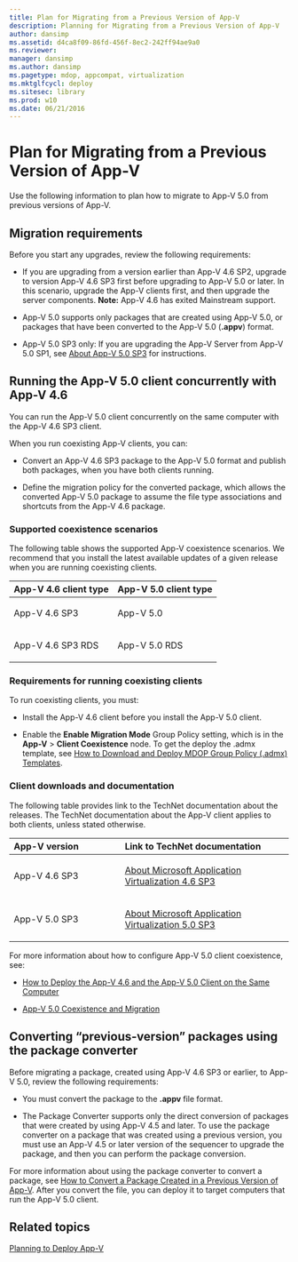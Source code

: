 ```yaml
---
title: Plan for Migrating from a Previous Version of App-V
description: Planning for Migrating from a Previous Version of App-V
author: dansimp
ms.assetid: d4ca8f09-86fd-456f-8ec2-242ff94ae9a0
ms.reviewer: 
manager: dansimp
ms.author: dansimp
ms.pagetype: mdop, appcompat, virtualization
ms.mktglfcycl: deploy
ms.sitesec: library
ms.prod: w10
ms.date: 06/21/2016
---
```



# Plan for Migrating from a Previous Version of App-V


Use the following information to plan how to migrate to App-V 5.0 from previous versions of App-V.

## Migration requirements


Before you start any upgrades, review the following requirements:

-   If you are upgrading from a version earlier than App-V 4.6 SP2, upgrade to version App-V 4.6 SP3 first before upgrading to App-V 5.0 or later. In this scenario, upgrade the App-V clients first, and then upgrade the server components.
**Note:** App-V 4.6 has exited Mainstream support.

-   App-V 5.0 supports only packages that are created using App-V 5.0, or packages that have been converted to the App-V 5.0 (**.appv**) format.

-   App-V 5.0 SP3 only: If you are upgrading the App-V Server from App-V 5.0 SP1, see [About App-V 5.0 SP3](about-app-v-50-sp3.md#bkmk-migrate-to-50sp3) for instructions.

## Running the App-V 5.0 client concurrently with App-V 4.6


You can run the App-V 5.0 client concurrently on the same computer with the App-V 4.6 SP3 client.

When you run coexisting App-V clients, you can:

-   Convert an App-V 4.6 SP3 package to the App-V 5.0 format and publish both packages, when you have both clients running.

-   Define the migration policy for the converted package, which allows the converted App-V 5.0 package to assume the file type associations and shortcuts from the App-V 4.6 package.

### Supported coexistence scenarios

The following table shows the supported App-V coexistence scenarios. We recommend that you install the latest available updates of a given release when you are running coexisting clients.

<table>
<colgroup>
<col width="50%" />
<col width="50%" />
</colgroup>
<thead>
<tr class="header">
<th align="left">App-V 4.6 client type</th>
<th align="left">App-V 5.0 client type</th>
</tr>
</thead>
<tbody>
<tr class="odd">
<td align="left"><p>App-V 4.6 SP3</p></td>
<td align="left"><p>App-V 5.0</p></td>
</tr>
<tr class="even">
<td align="left"><p>App-V 4.6 SP3 RDS</p></td>
<td align="left"><p>App-V 5.0 RDS</p></td>
</tr>
</tbody>
</table>

 

### Requirements for running coexisting clients

To run coexisting clients, you must:

-   Install the App-V 4.6 client before you install the App-V 5.0 client.

-   Enable the **Enable Migration Mode** Group Policy setting, which is in the **App-V** &gt; **Client Coexistence** node. To get the deploy the .admx template, see [How to Download and Deploy MDOP Group Policy (.admx) Templates](https://technet.microsoft.com/library/dn659707.aspx).

### Client downloads and documentation

The following table provides link to the TechNet documentation about the releases. The TechNet documentation about the App-V client applies to both clients, unless stated otherwise.

<table>
<colgroup>
<col width="33%" />
<col width="50%" />
</colgroup>
<thead>
<tr class="header">
<th align="left">App-V version</th>
<th align="left">Link to TechNet documentation</th>
</tr>
</thead>
<tbody>
<tr class="odd">
<td align="left"><p>App-V 4.6 SP3</p></td>
<td align="left"><p><a href="https://technet.microsoft.com/library/dn511019.aspx" data-raw-source="[About Microsoft Application Virtualization 4.6 SP3](https://technet.microsoft.com/library/dn511019.aspx)">About Microsoft Application Virtualization 4.6 SP3</a></p></td>
</tr>
<tr class="even">
<td align="left"><p>App-V 5.0 SP3</p></td>
<td align="left"><p><a href="about-app-v-50-sp3.md" data-raw-source="[About Microsoft Application Virtualization 5.0 SP3](about-app-v-50-sp3.md)">About Microsoft Application Virtualization 5.0 SP3</a></p></td>
</tr>
</tbody>
</table>

 

For more information about how to configure App-V 5.0 client coexistence, see:

-   [How to Deploy the App-V 4.6 and the App-V 5.0 Client on the Same Computer](how-to-deploy-the-app-v-46-and-the-app-v--50-client-on-the-same-computer.md)

-   [App-V 5.0 Coexistence and Migration](https://technet.microsoft.com/windows/jj835811.aspx)

## <a href="" id="converting--previous-version--packages-using-the-package-converter-"></a>Converting “previous-version” packages using the package converter


Before migrating a package, created using App-V 4.6 SP3 or earlier, to App-V 5.0, review the following requirements:

-   You must convert the package to the **.appv** file format.

-   The Package Converter supports only the direct conversion of packages that were created by using App-V 4.5 and later. To use the package converter on a package that was created using a previous version, you must use an App-V 4.5 or later version of the sequencer to upgrade the package, and then you can perform the package conversion.

For more information about using the package converter to convert a package, see [How to Convert a Package Created in a Previous Version of App-V](how-to-convert-a-package-created-in-a-previous-version-of-app-v.md). After you convert the file, you can deploy it to target computers that run the App-V 5.0 client.






## Related topics


[Planning to Deploy App-V](planning-to-deploy-app-v.md)

 

 





